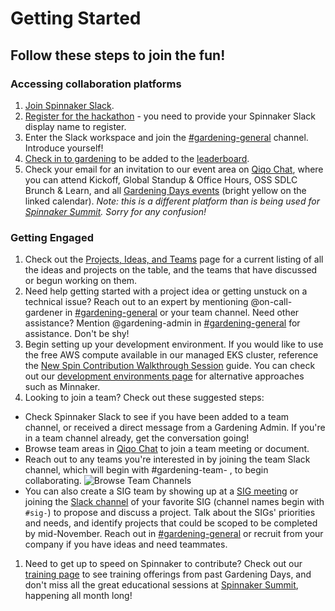 # Getting Started 

## Follow these steps to join the fun! 

### Accessing collaboration platforms
1. [Join Spinnaker Slack](http://join.spinnaker.io).
1. [Register for the hackathon](https://events.linuxfoundation.org/spinnaker-summit/register/) - you need to provide your Spinnaker Slack display name to register.
1. Enter the Slack workspace and join the [#gardening-general](https://spinnakerteam.slack.com/archives/CV4A90DPF) channel. Introduce yourself!
1. [Check in to gardening](https://go.armory.io/gardener-checkin) to be added to the [leaderboard](https://go.armory.io/contributors).
1. Check your email for an invitation to our event area on [Qiqo Chat](https://go.armory.io/summit-garden), where you can attend Kickoff, Global Standup & Office Hours, OSS SDLC Brunch & Learn, and all [Gardening Days events](https://events.linuxfoundation.org/spinnaker-summit/program/schedule/) (bright yellow on the linked calendar). _Note: this is a different platform than is being used for [Spinnaker Summit](https://www.modev.com/spinnaker-summit). Sorry for any confusion!_

### Getting Engaged
1. Check out the [Projects, Ideas, and Teams](project-ideas.md) page for a current listing of all the ideas and projects on the table, and the teams that have discussed or begun working on them.
1. Need help getting started with a project idea or getting unstuck on a technical issue? Reach out to an expert by mentioning @on-call-gardener in [#gardening-general](https://spinnakerteam.slack.com/archives/CV4A90DPF) or your team channel. Need other assistance? Mention @gardening-admin in [#gardening-general](https://spinnakerteam.slack.com/archives/CV4A90DPF) for assistance. Don't be shy!
1. Begin setting up your development environment. If you would like to use the free AWS compute available in our managed EKS cluster, reference the [New Spin Contribution Walkthrough Session](https://spinnaker.io/community/gardening/spin-contrib/) guide. You can check out our [development environments page](development-environments.md) for alternative approaches such as Minnaker.
1. Looking to join a team? Check out these suggested steps:
- Check Spinnaker Slack to see if you have been added to a team channel, or received a direct message from a Gardening Admin. If you're in a team channel already, get the conversation going!
- Browse team areas in [Qiqo Chat](https://go.armory.io/summit-garden) to join a team meeting or document.
- Reach out to any teams you're interested in by joining the team Slack channel, which will begin with #gardening-team- , to begin collaborating.
![Browse Team Channels](https://p-qKFvWn.b3.n0.cdn.getcloudapp.com/items/9ZujkE8z/Image%202020-07-18%20at%209.06.08%20PM.png?v=2af37bb659a71050fab1d8fda51e82a0|width=10)
- You can also create a SIG team by showing up at a [SIG meeting](https://github.com/spinnaker/governance) or joining the [Slack channel](http://join.spinnaker.io) of your favorite SIG (channel names begin with ```#sig-```) to propose and discuss a project. Talk about the SIGs' priorities and needs, and identify projects that could be scoped to be completed by mid-November. Reach out in [#gardening-general](https://spinnakerteam.slack.com/archives/CV4A90DPF) or recruit from your company if you have ideas and need teammates.
1. Need to get up to speed on Spinnaker to contribute? Check out our [training page](training.md) to see training offerings from past Gardening Days, and don't miss all the great educational sessions at [Spinnaker Summit](https://events.linuxfoundation.org/spinnaker-summit/program/schedule/), happening all month long!
